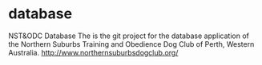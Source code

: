 # database
NST&amp;ODC Database
The is the git project for the database application of the Northern Suburbs Training and Obedience Dog Club of Perth, Western Australia.
http://www.northernsuburbsdogclub.org/
